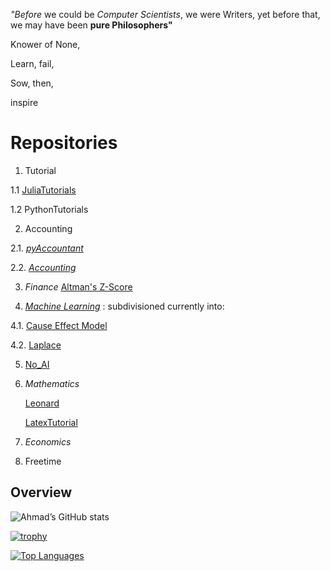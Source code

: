 
_"Before_ we could be _Computer Scientists_, we were Writers,
yet before that, we may have been __pure Philosophers"__

Knower of None,

Learn, fail, 

Sow, then,

inspire




# Repositories

1. Tutorial
   
1.1 [JuliaTutorials](https://github.com/adamwillisMastery/JuliaTutorials)

1.2 PythonTutorials
  
2. Accounting 

2.1. [_pyAccountant_](https://github.com/adamLutPhi/pyAccountant) 

2.2. [_Accounting_](https://github.com/aadamLutPhi/Thee-accountant)

3. _Finance_ 
[Altman's Z-Score](https://github.com/adamLutPhi/SolvencyPredictor/blob/main/README.md)


4. [_Machine Learning_](https://github.com/adamLutPhi/MachineLearner) : subdivisioned currently  into:


4.1. [Cause Effect Model](https://github.com/adamLutPhi/CauseEffect)

4.2. [Laplace](https://github.com/adamLutPhi/Laplace)

5.  [No_AI](https://github.com/adamLutPhi/No_AI)

6. _Mathematics_

   
   [Leonard](https://github.com/adamLutPhi/Leonard)
   

   [LatexTutorial](https://github.com/adamLutPhi/LatexTutorial)

   
8. _Economics_

9. Freetime


## Overview  

![Ahmad’s GitHub stats](https://github-readme-stats.vercel.app/api?username=adamLutPhi&show_icons=true&theme)  

[![trophy](https://github-profile-trophy.vercel.app/?username=adamLutPhi)
](https://github-profile-trophy.vercel.app/?username=adamLutPhi)  

[![Top Languages](https://github-readme-stats.vercel.app/api/top-langs/?username=adamLutPhi&hide=kotlin&layout=compact)](https://github-readme-stats.vercel.app/api/top-langs/?username=adamLutPhi&hide=kotlin&layout=compact)
